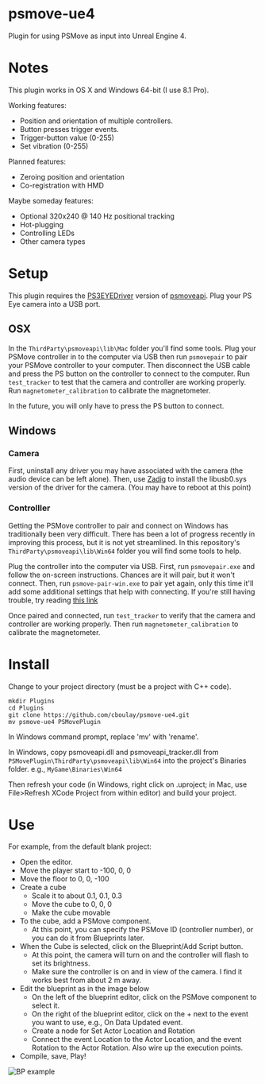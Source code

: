 # psmove-ue4

Plugin for using PSMove as input into Unreal Engine 4.

# Notes

This plugin works in OS X and Windows 64-bit (I use 8.1 Pro).

Working features:

- Position and orientation of multiple controllers.
- Button presses trigger events.
- Trigger-button value (0-255)
- Set vibration (0-255)

Planned features:

- Zeroing position and orientation
- Co-registration with HMD

Maybe someday features:

- Optional 320x240 @ 140 Hz positional tracking
- Hot-plugging
- Controlling LEDs
- Other camera types

# Setup

This plugin requires the [PS3EYEDriver](https://github.com/cboulay/PS3EYEDriver/tree/psm_test) version of [psmoveapi](https://github.com/cboulay/psmoveapi).
Plug your PS Eye camera into a USB port.

## OSX

In the `ThirdParty\psmoveapi\lib\Mac` folder you'll find some tools.
Plug your PSMove controller in to the computer via USB then run `psmovepair` to pair your PSMove controller to your computer.
Then disconnect the USB cable and press the PS button on the controller to connect to the computer.
Run `test_tracker` to test that the camera and controller are working properly.
Run `magnetometer_calibration` to calibrate the magnetometer.

In the future, you will only have to press the PS button to connect.

## Windows

### Camera

First, uninstall any driver you may have associated with the camera (the audio device can be left alone).
Then, use [Zadig](http://zadig.akeo.ie/) to install the libusb0.sys version of the driver for the camera.
(You may have to reboot at this point)

### Controlller

Getting the PSMove controller to pair and connect on Windows has traditionally been very difficult.
There has been a lot of progress recently in improving this process, but it is not yet streamlined.
In this repository's `ThirdParty\psmoveapi\lib\Win64` folder you will find some tools to help.

Plug the controller into the computer via USB.
First, run `psmovepair.exe` and follow the on-screen instructions. Chances are it will pair, but it won't connect.
Then, run `psmove-pair-win.exe` to pair yet again, only this time it'll add some additional settings that help with connecting.
If you're still having trouble, try reading [this link](https://github.com/cboulay/psmoveapi/blob/master/WINDOWS_EXTRA)

Once paired and connected, run `test_tracker` to verify that the camera and controller are working properly.
Then run `magnetometer_calibration` to calibrate the magnetometer.

# Install

Change to your project directory (must be a project with C++ code).

```
mkdir Plugins
cd Plugins
git clone https://github.com/cboulay/psmove-ue4.git
mv psmove-ue4 PSMovePlugin
```

In Windows command prompt, replace 'mv' with 'rename'.

In Windows, copy psmoveapi.dll and psmoveapi_tracker.dll from `PSMovePlugin\ThirdParty\psmoveapi\lib\Win64` into the project's Binaries folder. e.g., `MyGame\Binaries\Win64`

Then refresh your code (in Windows, right click on .uproject; in Mac, use File>Refresh XCode Project from within editor) and build your project.

# Use

For example, from the default blank project:

* Open the editor.
* Move the player start to -100, 0, 0
* Move the floor to 0, 0, -100 
* Create a cube
    * Scale it to about 0.1, 0.1, 0.3
    * Move the cube to 0, 0, 0
    * Make the cube movable
* To the cube, add a PSMove component.
    * At this point, you can specify the PSMove ID (controller number), or you can do it from Blueprints later.
* When the Cube is selected, click on the Blueprint/Add Script button.
    * At this point, the camera will turn on and the controller will flash to set its brightness.
    * Make sure the controller is on and in view of the camera. I find it works best from about 2 m away.
* Edit the blueprint as in the image below
    * On the left of the blueprint editor, click on the PSMove component to select it.
    * On the right of the blueprint editor, click on the + next to the event you want to use, e.g., On Data Updated event.
    * Create a node for Set Actor Location and Rotation
    * Connect the event Location to the Actor Location, and the event Rotation to the Actor Rotation. Also wire up the execution points.
* Compile, save, Play!

![BP example](https://github.com/cboulay/psmove-ue4/blob/master/bp.png)